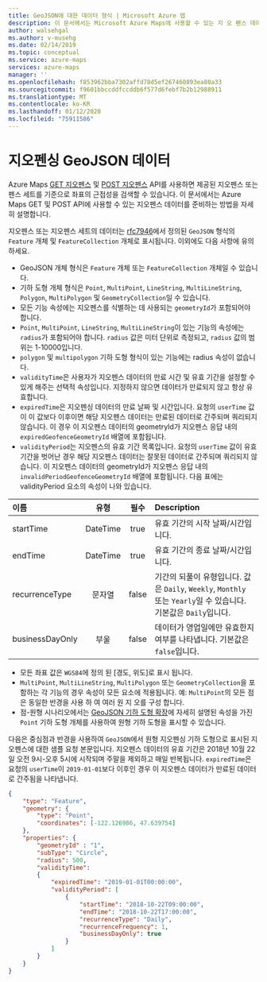 ```yaml
---
title: GeoJSON에 대한 데이터 형식 | Microsoft Azure 맵
description: 이 문서에서는 Microsoft Azure Maps에 사용할 수 있는 지 오 펜스 데이터를 준비 하는 방법에 대해 알아봅니다.
author: walsehgal
ms.author: v-musehg
ms.date: 02/14/2019
ms.topic: conceptual
ms.service: azure-maps
services: azure-maps
manager: ''
ms.openlocfilehash: f853962bba7302affd78d5ef267460893ea80a33
ms.sourcegitcommit: f9601bbccddfccddb6f577d6febf7b2b12988911
ms.translationtype: MT
ms.contentlocale: ko-KR
ms.lasthandoff: 01/12/2020
ms.locfileid: "75911586"
---
```

# <a name="geofencing-geojson-data"></a>지오펜싱 GeoJSON 데이터

Azure Maps [GET 지오펜스](/rest/api/maps/spatial/getgeofence) 및 [POST 지오펜스](/rest/api/maps/spatial/postgeofence) API를 사용하면 제공된 지오펜스 또는 펜스 세트를 기준으로 좌표의 근접성을 검색할 수 있습니다. 이 문서에서는 Azure Maps GET 및 POST API에 사용할 수 있는 지오펜스 데이터를 준비하는 방법을 자세히 설명합니다.

지오펜스 또는 지오펜스 세트의 데이터는 [rfc7946](https://tools.ietf.org/html/rfc7946)에서 정의된 `GeoJSON` 형식의 `Feature` 개체 및 `FeatureCollection` 개체로 표시됩니다. 이외에도 다음 사항에 유의하세요.

* GeoJSON 개체 형식은 `Feature` 개체 또는 `FeatureCollection` 개체일 수 있습니다.
* 기하 도형 개체 형식은 `Point`, `MultiPoint`, `LineString`, `MultiLineString`, `Polygon`, `MultiPolygon` 및 `GeometryCollection`일 수 있습니다.
* 모든 기능 속성에는 지오펜스를 식별하는 데 사용되는 `geometryId`가 포함되어야 합니다.
* `Point`, `MultiPoint`, `LineString`, `MultiLineString`이 있는 기능의 속성에는 `radius`가 포함되어야 합니다. `radius` 값은 미터 단위로 측정되고, `radius` 값의 범위는 1-10000입니다.
* `polygon` 및 `multipolygon` 기하 도형 형식이 있는 기능에는 radius 속성이 없습니다.
* `validityTime`은 사용자가 지오펜스 데이터의 만료 시간 및 유효 기간을 설정할 수 있게 해주는 선택적 속성입니다. 지정하지 않으면 데이터가 만료되지 않고 항상 유효합니다.
* `expiredTime`은 지오펜싱 데이터의 만료 날짜 및 시간입니다. 요청의 `userTime` 값이 이 값보다 이후이면 해당 지오펜스 데이터는 만료된 데이터로 간주되며 쿼리되지 않습니다. 이 경우 이 지오펜스 데이터의 geometryId가 지오펜스 응답 내의 `expiredGeofenceGeometryId` 배열에 포함됩니다.
* `validityPeriod`는 지오펜스의 유효 기간 목록입니다. 요청의 `userTime` 값이 유효 기간을 벗어난 경우 해당 지오펜스 데이터는 잘못된 데이터로 간주되며 쿼리되지 않습니다. 이 지오펜스 데이터의 geometryId가 지오펜스 응답 내의 `invalidPeriodGeofenceGeometryId` 배열에 포함됩니다. 다음 표에는 validityPeriod 요소의 속성이 나와 있습니다.

| 이름 | 유형 | 필수  | Description |
| :------------ |:------------: |:---------------:| :-----|
| startTime | DateTime  | true | 유효 기간의 시작 날짜/시간입니다. |
| endTime   | DateTime  | true |  유효 기간의 종료 날짜/시간입니다. |
| recurrenceType | 문자열 | false |   기간의 되풀이 유형입니다. 값은 `Daily`, `Weekly`, `Monthly` 또는 `Yearly`일 수 있습니다. 기본값은 `Daily`입니다.|
| businessDayOnly | 부울 | false |  데이터가 영업일에만 유효한지 여부를 나타냅니다. 기본값은 `false`입니다.|


* 모든 좌표 값은 `WGS84`에 정의 된 [경도, 위도]로 표시 됩니다.
* `MultiPoint`, `MultiLineString`, `MultiPolygon` 또는 `GeometryCollection`을 포함하는 각 기능의 경우 속성이 모든 요소에 적용됩니다. 예: `MultiPoint`의 모든 점은 동일한 반경을 사용 하 여 여러 원 지 오를 구성 합니다.
* 점-원형 시나리오에서는 [GeoJSON 기하 도형 확장](https://docs.microsoft.com/azure/azure-maps/extend-geojson)에 자세히 설명된 속성을 가진 `Point` 기하 도형 개체를 사용하여 원형 기하 도형을 표시할 수 있습니다.      

다음은 중심점과 반경을 사용하여 `GeoJSON`에서 원형 지오펜싱 기하 도형으로 표시된 지오펜스에 대한 샘플 요청 본문입니다. 지오펜스 데이터의 유효 기간은 2018년 10월 22일 오전 9시-오후 5시에 시작되며 주말을 제외하고 매일 반복됩니다. `expiredTime`은 요청의 `userTime`이 `2019-01-01`보다 이후인 경우 이 지오펜스 데이터가 만료된 데이터로 간주됨을 나타냅니다.  

```json
{
    "type": "Feature",
    "geometry": {
        "type": "Point",
        "coordinates": [-122.126986, 47.639754]
    },
    "properties": {
        "geometryId" : "1",
        "subType": "Circle",
        "radius": 500,
        "validityTime": 
        {
            "expiredTime": "2019-01-01T00:00:00",
            "validityPeriod": [
                {
                    "startTime": "2018-10-22T09:00:00",
                    "endTime": "2018-10-22T17:00:00",
                    "recurrenceType": "Daily",
                    "recurrenceFrequency": 1,
                    "businessDayOnly": true
                }
            ]
        }
    }
}
```
